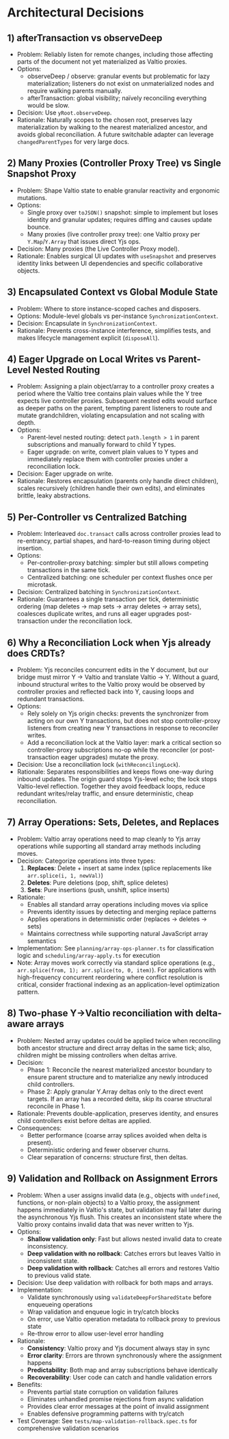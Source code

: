 # Architectural Decisions

## 1) afterTransaction vs observeDeep

- Problem: Reliably listen for remote changes, including those affecting parts of the document not yet materialized as Valtio proxies.
- Options:
  - observeDeep / observe: granular events but problematic for lazy materialization; listeners do not exist on unmaterialized nodes and require walking parents manually.
  - afterTransaction: global visibility; naïvely reconciling everything would be slow.
- Decision: Use `yRoot.observeDeep`.
- Rationale: Naturally scopes to the chosen root, preserves lazy materialization by walking to the nearest materialized ancestor, and avoids global reconciliation. A future switchable adapter can leverage `changedParentTypes` for very large docs.

## 2) Many Proxies (Controller Proxy Tree) vs Single Snapshot Proxy

- Problem: Shape Valtio state to enable granular reactivity and ergonomic mutations.
- Options:
  - Single proxy over `toJSON()` snapshot: simple to implement but loses identity and granular updates; requires diffing and causes update bounce.
  - Many proxies (live controller proxy tree): one Valtio proxy per `Y.Map`/`Y.Array` that issues direct Yjs ops.
- Decision: Many proxies (the Live Controller Proxy model).
- Rationale: Enables surgical UI updates with `useSnapshot` and preserves identity links between UI dependencies and specific collaborative objects.

## 3) Encapsulated Context vs Global Module State

- Problem: Where to store instance-scoped caches and disposers.
- Options: Module-level globals vs per-instance `SynchronizationContext`.
- Decision: Encapsulate in `SynchronizationContext`.
- Rationale: Prevents cross-instance interference, simplifies tests, and makes lifecycle management explicit (`disposeAll`).

## 4) Eager Upgrade on Local Writes vs Parent-Level Nested Routing

- Problem: Assigning a plain object/array to a controller proxy creates a period where the Valtio tree contains plain values while the Y tree expects live controller proxies. Subsequent nested edits would surface as deeper paths on the parent, tempting parent listeners to route and mutate grandchildren, violating encapsulation and not scaling with depth.
- Options:
  - Parent-level nested routing: detect `path.length > 1` in parent subscriptions and manually forward to child Y types.
  - Eager upgrade: on write, convert plain values to Y types and immediately replace them with controller proxies under a reconciliation lock.
- Decision: Eager upgrade on write.
- Rationale: Restores encapsulation (parents only handle direct children), scales recursively (children handle their own edits), and eliminates brittle, leaky abstractions.

## 5) Per-Controller vs Centralized Batching

- Problem: Interleaved `doc.transact` calls across controller proxies lead to re-entrancy, partial shapes, and hard-to-reason timing during object insertion.
- Options:
  - Per-controller-proxy batching: simpler but still allows competing transactions in the same tick.
  - Centralized batching: one scheduler per context flushes once per microtask.
- Decision: Centralized batching in `SynchronizationContext`.
- Rationale: Guarantees a single transaction per tick, deterministic ordering (map deletes → map sets → array deletes → array sets), coalesces duplicate writes, and runs all eager upgrades post-transaction under the reconciliation lock.

## 6) Why a Reconciliation Lock when Yjs already does CRDTs?

- Problem: Yjs reconciles concurrent edits in the Y document, but our bridge must mirror Y → Valtio and translate Valtio → Y. Without a guard, inbound structural writes to the Valtio proxy would be observed by controller proxies and reflected back into Y, causing loops and redundant transactions.
- Options:
  - Rely solely on Yjs origin checks: prevents the synchronizer from acting on our own Y transactions, but does not stop controller-proxy listeners from creating new Y transactions in response to reconciler writes.
  - Add a reconciliation lock at the Valtio layer: mark a critical section so controller-proxy subscriptions no-op while the reconciler (or post-transaction eager upgrades) mutate the proxy.
- Decision: Use a reconciliation lock (`withReconcilingLock`).
- Rationale: Separates responsibilities and keeps flows one-way during inbound updates. The origin guard stops Yjs-level echo; the lock stops Valtio-level reflection. Together they avoid feedback loops, reduce redundant writes/relay traffic, and ensure deterministic, cheap reconciliation.

## 7) Array Operations: Sets, Deletes, and Replaces

- Problem: Valtio array operations need to map cleanly to Yjs array operations while supporting all standard array methods including moves.
- Decision: Categorize operations into three types:
  1. **Replaces**: Delete + insert at same index (splice replacements like `arr.splice(i, 1, newVal)`)
  2. **Deletes**: Pure deletions (pop, shift, splice deletes)
  3. **Sets**: Pure insertions (push, unshift, splice inserts)
- Rationale: 
  - Enables all standard array operations including moves via splice
  - Prevents identity issues by detecting and merging replace patterns
  - Applies operations in deterministic order (replaces → deletes → sets)
  - Maintains correctness while supporting natural JavaScript array semantics
- Implementation: See `planning/array-ops-planner.ts` for classification logic and `scheduling/array-apply.ts` for execution
- Note: Array moves work correctly via standard splice operations (e.g., `arr.splice(from, 1); arr.splice(to, 0, item)`). For applications with high-frequency concurrent reordering where conflict resolution is critical, consider fractional indexing as an application-level optimization pattern.

## 8) Two-phase Y→Valtio reconciliation with delta-aware arrays

- Problem: Nested array updates could be applied twice when reconciling both ancestor structure and direct array deltas in the same tick; also, children might be missing controllers when deltas arrive.
- Decision:
  - Phase 1: Reconcile the nearest materialized ancestor boundary to ensure parent structure and to materialize any newly introduced child controllers.
  - Phase 2: Apply granular Y.Array deltas only to the direct event targets. If an array has a recorded delta, skip its coarse structural reconcile in Phase 1.
- Rationale: Prevents double-application, preserves identity, and ensures child controllers exist before deltas are applied.
- Consequences:
  - Better performance (coarse array splices avoided when delta is present).
  - Deterministic ordering and fewer observer churns.
  - Clear separation of concerns: structure first, then deltas.

## 9) Validation and Rollback on Assignment Errors

- Problem: When a user assigns invalid data (e.g., objects with `undefined`, functions, or non-plain objects) to a Valtio proxy, the assignment happens immediately in Valtio's state, but validation may fail later during the asynchronous Yjs flush. This creates an inconsistent state where the Valtio proxy contains invalid data that was never written to Yjs.
- Options:
  - **Shallow validation only**: Fast but allows nested invalid data to create inconsistency.
  - **Deep validation with no rollback**: Catches errors but leaves Valtio in inconsistent state.
  - **Deep validation with rollback**: Catches all errors and restores Valtio to previous valid state.
- Decision: Use deep validation with rollback for both maps and arrays.
- Implementation:
  - Validate synchronously using `validateDeepForSharedState` before enqueueing operations
  - Wrap validation and enqueue logic in try/catch blocks
  - On error, use Valtio operation metadata to rollback proxy to previous state
  - Re-throw error to allow user-level error handling
- Rationale:
  - **Consistency**: Valtio proxy and Yjs document always stay in sync
  - **Error clarity**: Errors are thrown synchronously where the assignment happens
  - **Predictability**: Both map and array subscriptions behave identically
  - **Recoverability**: User code can catch and handle validation errors
- Benefits:
  - Prevents partial state corruption on validation failures
  - Eliminates unhandled promise rejections from async validation
  - Provides clear error messages at the point of invalid assignment
  - Enables defensive programming patterns with try/catch
- Test Coverage: See `tests/map-validation-rollback.spec.ts` for comprehensive validation scenarios
